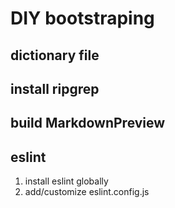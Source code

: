 # DIY bootstraping

## dictionary file

## install ripgrep

## build MarkdownPreview

## eslint

1. install eslint globally
2. add/customize eslint.config.js
